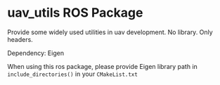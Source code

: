# uav_utils ROS Package

Provide some widely used utilities in uav development. No library. Only headers.

Dependency: Eigen

When using this ros package, please provide Eigen library path in `include_directories()` in your `CMakeList.txt`